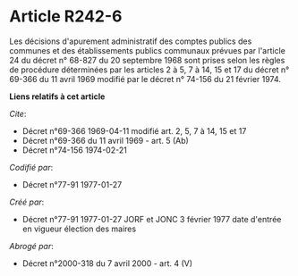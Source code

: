 # Article R242-6

Les décisions d'apurement administratif des comptes publics des communes et des établissements publics communaux prévues par
l'article 24 du décret n° 68-827 du 20 septembre 1968 sont prises selon les règles de procédure déterminées par les articles
2 à 5, 7 à 14, 15 et 17 du décret n° 69-366 du 11 avril 1969 modifié par le décret n° 74-156 du 21 février 1974.

**Liens relatifs à cet article**

_Cite_:

  - Décret n°69-366 1969-04-11 modifié art. 2, 5, 7 à 14, 15 et 17
  - Décret n°69-366 du 11 avril 1969 - art. 5 (Ab)
  - Décret n°74-156 1974-02-21

_Codifié par_:

  - Décret n°77-91 1977-01-27

_Créé par_:

  - Décret n°77-91 1977-01-27 JORF et JONC 3 février 1977 date d'entrée en vigueur élection des maires

_Abrogé par_:

  - Décret n°2000-318 du 7 avril 2000 - art. 4 (V)
